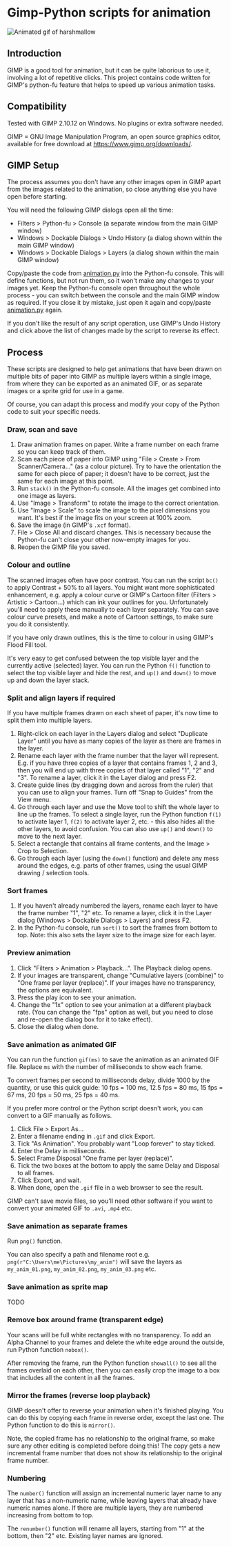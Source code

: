 # Gimp-Python scripts for animation

![Animated gif of harshmallow](harshmallow.gif)

## Introduction

GIMP is a good tool for animation, but it can be quite laborious to use it, involving a lot of repetitive clicks.  This project contains code written for GIMP's python-fu feature that helps to speed up various animation tasks.

## Compatibility

Tested with GIMP 2.10.12 on Windows.  No plugins or extra software needed.

GIMP = GNU Image Manipulation Program, an open source graphics editor, available for free download at https://www.gimp.org/downloads/.

## GIMP Setup

The process assumes you don't have any other images open in GIMP apart from the images related to the animation, so close anything else you have open before starting.

You will need the following GIMP dialogs open all the time:

- Filters > Python-fu > Console (a separate window from the main GIMP window)
- Windows > Dockable Dialogs > Undo History (a dialog shown within the main GIMP window)
- Windows > Dockable Dialogs > Layers (a dialog shown within the main GIMP window)

Copy/paste the code from [animation.py](animation.py) into the Python-fu console.  This will define functions, but not run them, so it won't make any changes to your images yet.  Keep the Python-fu console open throughout the whole process - you can switch between the console and the main GIMP window as required.  If you close it by mistake, just open it again and copy/paste [animation.py](animation.py) again.

If you don't like the result of any script operation, use GIMP's Undo History and click above the list of changes made by the script to reverse its effect.

## Process

These scripts are designed to help get animations that have been drawn on multiple bits of paper into GIMP as multiple layers within a single image, from where they can be exported as an animated GIF, or as separate images or a sprite grid for use in a game.

Of course, you can adapt this process and modify your copy of the Python code to suit your specific needs.

### Draw, scan and save

1. Draw animation frames on paper.  Write a frame number on each frame so you can keep track of them.
2. Scan each piece of paper into GIMP using "File > Create > From Scanner/Camera..."  (as a colour picture).  Try to have the orientation the same for each piece of paper; it doesn't have to be correct, just the same for each image at this point.
3. Run `stack()` in the Python-fu console.  All the images get combined into one image as layers.
4. Use "Image > Transform" to rotate the image to the correct orientation.
5. Use "Image > Scale" to scale the image to the pixel dimensions you want.  It's best if the image fits on your screen at 100% zoom.
6. Save the image (in GIMP's `.xcf` format).
7. File > Close All and discard changes.  This is necessary because the Python-fu can't close your other now-empty images for you.
8. Reopen the GIMP file you saved.

### Colour and outline

The scanned images often have poor contrast.  You can run the script `bc()` to apply Contrast + 50% to all layers.  You might want more sophisticated enhancement, e.g. apply a colour curve or GIMP's Cartoon filter (Filters > Artistic > Cartoon...) which can ink your outlines for you.  Unfortunately you'll need to apply these manually to each layer separately.  You can save colour curve presets, and make a note of Cartoon settings, to make sure you do it consistently.

If you have only drawn outlines, this is the time to colour in using GIMP's Flood Fill tool.

It's very easy to get confused between the top visible layer and the currently active (selected) layer.  You can run the Python `f()` function to select the top visible layer and hide the rest, and `up()` and `down()` to move up and down the layer stack.

### Split and align layers if required

If you have multiple frames drawn on each sheet of paper, it's now time to split them into multiple layers.

1. Right-click on each layer in the Layers dialog and select "Duplicate Layer" until you have as many copies of the layer as there are frames in the layer.
2. Rename each layer with the frame number that the layer will represent.  E.g. if you have three copies of a layer that contains frames 1, 2 and 3, then you will end up with three copies of that layer called "1", "2" and "3".  To rename a layer, click it in the Layer dialog and press F2.
3. Create guide lines (by dragging down and across from the ruler) that you can use to align your frames.  Turn off "Snap to Guides" from the View menu.
4. Go through each layer and use the Move tool to shift the whole layer to line up the frames.  To select a single layer, run the Python function `f(1)` to activate layer 1, `f(2)` to activate layer 2, etc. - this also hides all the other layers, to avoid confusion.  You can also use `up()` and `down()` to move to the next layer.
5. Select a rectangle that contains all frame contents, and the Image > Crop to Selection.
6. Go through each layer (using the `down()` function) and delete any mess around the edges, e.g. parts of other frames, using the usual GIMP drawing / selection tools.

### Sort frames

1. If you haven't already numbered the layers, rename each layer to have the frame number "1", "2" etc.  To rename a layer, click it in the Layer dialog (Windows > Dockable Dialogs > Layers) and press F2.
2. In the Python-fu console, run `sort()` to sort the frames from bottom to top.  Note: this also sets the layer size to the image size for each layer.

### Preview animation

1. Click "Filters > Animation > Playback...".  The Playback dialog opens.
2. If your images are transparent, change "Cumulative layers (combine)" to "One frame per layer (replace)".  If your images have no transparency, the options are equivalent.
3. Press the play icon to see your animation.
4. Change the "1x" option to see your animation at a different playback rate.  (You can change the "fps" option as well, but you need to close and re-open the dialog box for it to take effect).
5. Close the dialog when done.

### Save animation as animated GIF

You can run the function `gif(ms)` to save the animation as an animated GIF file.  Replace `ms` with the number of milliseconds to show each frame.

To convert frames per second to milliseconds delay, divide 1000 by the quantity, or use this quick guide: 10 fps = 100 ms, 12.5 fps = 80 ms, 15 fps = 67 ms, 20 fps = 50 ms, 25 fps = 40 ms.

If you prefer more control or the Python script doesn't work, you can convert to a GIF manually as follows.

1. Click File > Export As...
2. Enter a filename ending in `.gif` and click Export.
3. Tick "As Animation".  You probably want "Loop forever" to stay ticked.
4. Enter the Delay in milliseconds.
5. Select Frame Disposal "One frame per layer (replace)".
6. Tick the two boxes at the bottom to apply the same Delay and Disposal to all frames.
7. Click Export, and wait.
8. When done, open the `.gif` file in a web browser to see the result.

GIMP can't save movie files, so you'll need other software if you want to convert your animated GIF to `.avi`, `.mp4` etc.

### Save animation as separate frames

Run `png()` function.

You can also specify a path and filename root e.g. `png(r"C:\Users\me\Pictures\my_anim")` will save the layers as `my_anim_01.png`, `my_anim_02.png`, `my_anim_03.png` etc.

### Save animation as sprite map

TODO

### Remove box around frame (transparent edge)

Your scans will be full white rectangles with no transparency.  To add an Alpha Channel to your frames and delete the white edge around the outside, run Python function `nobox()`.

After removing the frame, run the Python function `showall()` to see all the frames overlaid on each other, then you can easily crop the image to a box that includes all the content in all the frames.


### Mirror the frames (reverse loop playback)

GIMP doesn't offer to reverse your animation when it's finished playing.  You can do this by copying each frame in reverse order, except the last one.  The Python function to do this is `mirror()`.

Note, the copied frame has no relationship to the original frame, so make sure any other editing is completed before doing this!  The copy gets a new incremental frame number that does not show its relationship to the original frame number.

### Numbering

The `number()` function will assign an incremental numeric layer name to any layer that has a non-numeric name, while leaving layers that already have numeric names alone.  If there are multiple layers, they are numbered increasing from bottom to top.

The `renumber()` function will rename all layers, starting from "1" at the bottom, then "2" etc.  Existing layer names are ignored.
